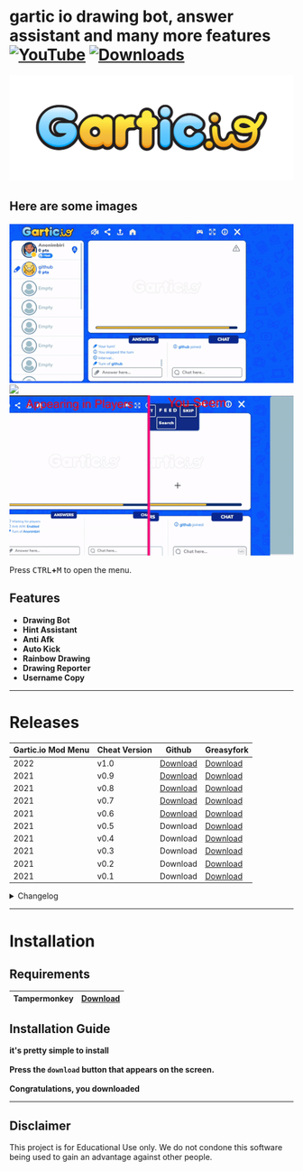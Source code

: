 # gartic io drawing bot, answer assistant and many more features [![YouTube](https://img.shields.io/youtube/channel/subscribers/UCgs8Nz3Msrl4GqX3DeOZ6tQ?style=flat-square)](https://www.youtube.com/channel/UCgs8Nz3Msrl4GqX3DeOZ6tQ) [![Downloads](https://img.shields.io/badge/downloads-1M-brightgreen?style=flat-square)](#releases)  


![LOGO](./screenshots/logo.png)


## Here are some images

![](./screenshots/win.gif)
![](./screenshots/draw.gif)
![](./screenshots/rgb.gif)

Press <kbd>CTRL</kbd>**+**<kbd>M</kbd> to open the menu.
## Features

- **Drawing Bot**
- **Hint Assistant**
- **Anti Afk**
- **Auto Kick**
- **Rainbow Drawing**
- **Drawing Reporter**
- **Username Copy**



-----------------------
# Releases
| Gartic.io Mod Menu| Cheat Version | Github | Greasyfork |
|----------------------------|-------------|-----------------|-----------------|
| 2022 | v1.0 | [Download](	https://github.com/anonimbiri/gartic.io-hack/raw/main/script/gartic.io%20mod%20menu.user.js) | [Download](https://greasyfork.org/scripts/429227-gartic-io-mod-menu) | 
| 2021 | v0.9 | [Download](	https://github.com/anonimbiri/gartic.io-hack/raw/main/script/other_versions/gartic.io%20mod%20menu%20v0.9.user.js) | [Download](https://greasyfork.org/tr/scripts/429227-gartic-io-mod-menu?version=1000886) |
| 2021 | v0.8 | [Download](	https://github.com/anonimbiri/gartic.io-hack/raw/main/script/other_versions/gartic.io%20mod%20menu%20v0.8.user.js) | [Download](https://greasyfork.org/scripts/429227-gartic-io-mod-menu?version=992769) |
| 2021 | v0.7 | [Download](	https://github.com/anonimbiri/gartic.io-hack/raw/main/script/other_versions/gartic.io%20mod%20menu%20v0.7.user.js) | [Download]( https://greasyfork.org/scripts/429227-gartic-io-mod-menu?version=992526) |
| 2021 | v0.6 | [Download](	https://github.com/anonimbiri/gartic.io-hack/raw/main/script/other_versions/gartic.io%20mod%20menu%20v0.6.user.js) | [Download](https://greasyfork.org/scripts/429227-gartic-io-mod-menu?version=975745) |
| 2021 | v0.5 | Download | [Download](https://greasyfork.org/scripts/429227-gartic-io-mod-menu?version=975548) |
| 2021 | v0.4 | Download | [Download](https://greasyfork.org/scripts/429227-gartic-io-mod-menu?version=969051) |
| 2021 | v0.3 | Download | [Download](https://greasyfork.org/scripts/429227-gartic-io-mod-menu?version=955577) |
| 2021 | v0.2 | Download | [Download](https://greasyfork.org/scripts/429227-gartic-io-mod-menu/?version=949820) |
| 2021 | v0.1 | Download | [Download](https://greasyfork.org/scripts/429227-gartic-io-mod-menu?version=949447) |

<details>
  <summary> Changelog </summary>
  <details>
    <summary> v1.0 </summary>
  <ul> <li>Added a drawing bot (beta)</li> </ul>
    <ul> <li>some bug fixes</li> </ul>
     <ul> <li>a few auxiliary tools</li> </ul>
      </details>
<details>
<summary> v0.9 </summary>
  <ul> <li>Added word fix and word list refresh button above the word list</li> </ul>
    <img src="https://i.imgur.com/FQuhbU9.png">
    <ul> <li>Removed unnecessary codes for code</li> </ul>
      </details>
<details>
 <summary> v0.8 </summary>
  <ul> <li> fixed foreign character problem (Arabic, Turkish, Azerbaijani) some words could not be detected in some languages fixed </li> </ul>
      </details>
   <details>
    <summary> v0.7 </summary>
  <ul> <li> added words for arabic (thank you to the friend who helped)  </li> </ul>
 <ul> <li> now the words will be pulled from github  </li> </ul>
 <ul> <li>custom word feature has been brought, you can add the words you want  </li> </ul>
 <ul> <li>note: you can send your words to us </li> </ul>
      </details>
   <details>
     <summary> v0.6 </summary>
  <ul> <li> There was a problem with booting fixed </li> </ul>
      </details>
   <details>
    <summary> v0.5 </summary>
  <ul> <li> Auto Answer </li> </ul>
    <ul> <li> menu interface language feature </li> </ul>
     <ul> <li> menu interface fix </li> </ul>
      <ul> <li> I added a small button for mobile, but it has not been tried, it may work stable </li> </ul>
      </details>
   <details>
     <summary> v0.4 </summary>
  <ul> <li> azerbaijan language (no full words added yet) </li> </ul>
    <ul> <li> Fixed the issue of not being able to enter the room when changing rooms </li> </ul>
     <ul> <li> important note: I will work on the problem that the buttons do not appear on mobile, I will fix it soon </li> </ul>
      </details>
   <details>
  <summary> v0.3 </summary>
  <ul> <li> Fixed page refresh issue when opening </li> </ul>
    <ul> <li> image is not full size now it will be full size and right in the middle (drawing area) </li> </ul>
     <ul> <li> New words have been added for the Turkish language, continuing to be added </li> </ul>
      </details>
   <details>
  <summary> v0.2 </summary>
  <ul> <li> if you click the button it will be red </li> </ul>
    <img src="https://i.imgur.com/i1uDZab.png">
    <ul> <li> if you type that word it will be green </li> </ul>
    <img src="https://i.imgur.com/WKLnWMe.png">
      </details>
</details>
    


-----------------------
# Installation
## Requirements 
| Tampermonkey  | [Download](https://www.tampermonkey.net) |
| ----------- | ------- |

## Installation Guide
**it's pretty simple to install**\
\
**Press the `download` button that appears on the screen.**\
\
**Congratulations, you downloaded**

    


-----------------------
## Disclaimer 
This project is for Educational Use only. We do not condone this software being used to gain an advantage against other people.
